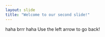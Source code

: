 ```yaml
---
layout: slide
title: "Welcome to our second slide!"
---
```

haha brrr haha
Use the left arrow to go back!
